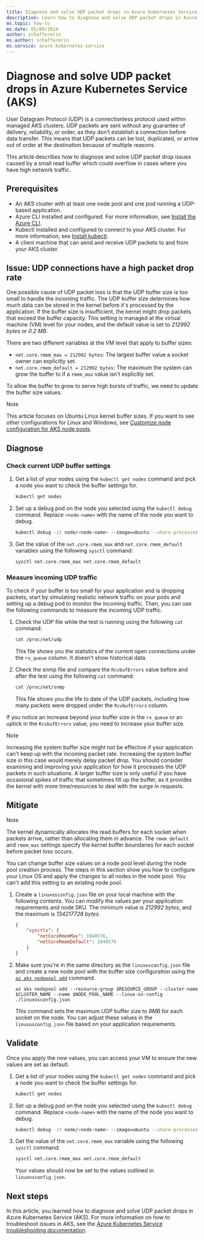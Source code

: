 ```yaml
---
title: Diagnose and solve UDP packet drops in Azure Kubernetes Service (AKS)
description: Learn how to diagnose and solve UDP packet drops in Azure Kubernetes Service (AKS).
ms.topic: how-to
ms.date: 05/09/2024
author: schaffererin
ms.author: schaffererin
ms.service: azure-kubernetes-service
---
```


# Diagnose and solve UDP packet drops in Azure Kubernetes Service (AKS)

User Datagram Protocol (UDP) is a connectionless protocol used within managed AKS clusters. UDP packets are sent without any guarantee of delivery, reliability, or order, as they don’t establish a connection before data transfer. This means that UDP packets can be lost, duplicated, or arrive out of order at the destination because of multiple reasons.

This article describes how to diagnose and solve UDP packet drop issues caused by a small read buffer which could overflow in cases where you have high network traffic.

## Prerequisites

* An AKS cluster with at least one node pool and one pod running a UDP-based application.
* Azure CLI installed and configured. For more information, see [Install the Azure CLI](/cli/azure/install-azure-cli).
* Kubectl installed and configured to connect to your AKS cluster. For more information, see [Install kubectl](/cli/azure/install-azure-cli).
* A client machine that can send and receive UDP packets to and from your AKS cluster.

## Issue: UDP connections have a high packet drop rate

One possible cause of UDP packet loss is that the UDP buffer size is too small to handle the incoming traffic. The UDP buffer size determines how much data can be stored in the kernel before it's processed by the application. If the buffer size is insufficient, the kernel might drop packets that exceed the buffer capacity. This setting is managed at the virtual machine (VM) level for your nodes, and the default value is set to *212992 bytes* or *0.2 MB*.

There are two different variables at the VM level that apply to buffer sizes:

* `net.core.rmem_max = 212992 bytes`: The largest buffer value a socket owner can explicitly set.
* `net.core.rmem_default = 212992 bytes`: The maximum the system can grow the buffer to if a `rmem_max` value isn't explicitly set.

To allow the buffer to grow to serve high bursts of traffic, we need to update the buffer size values.

> [!NOTE]
> This article focuses on Ubuntu Linux kernel buffer sizes. If you want to see other configurations for Linux and Windows, see [Customize node configuration for AKS node pools](./custom-node-configuration.md).

## Diagnose

### Check current UDP buffer settings

1. Get a list of your nodes using the `kubectl get nodes` command and pick a node you want to check the buffer settings for.

    ```bash
    kubectl get nodes
    ```

2. Set up a debug pod on the node you selected using the `kubectl debug` command. Replace `<node-name>` with the name of the node you want to debug.

    ```bash
    kubectl debug -it node/<node-name> --image=ubuntu --share-processes -- bash
    ```

3. Get the value of the `net.core.rmem_max` and `net.core.rmem_default` variables using the following `sysctl` command:

    ```bash
    sysctl net.core.rmem_max net.core.rmem_default
    ```

### Measure incoming UDP traffic

To check if your buffer is too small for your application and is dropping packets, start by simulating realistic network traffic on your pods and setting up a debug pod to monitor the incoming traffic. Then, you can use the following commands to measure the incoming UDP traffic.

1. Check the UDP file while the test is running using the following `cat` command:

    ```bash
    cat /proc/net/udp
    ```

    This file shows you the statistics of the current open connections under the `rx_queue` column. It doesn't show historical data.

2. Check the snmp file and compare the `RcvbufErrors` value before and after the test using the following `cat` command:

    ```bash
    cat /proc/net/snmp
    ```

    This file shows you the life to date of the UDP packets, including how many packets were dropped under the `RcvbufErrors` column.

If you notice an increase beyond your buffer size in the `rx_queue` or an uptick in the `RcvbufErrors` value, you need to increase your buffer size.

> [!NOTE]
> Increasing the system buffer size might not be effective if your application can't keep up with the incoming packet rate. Increasing the system buffer size in this case would merely delay packet drop. You should consider examining and improving your application for how it processes the UDP packets in such situations. A larger buffer size is only useful if you have occasional spikes of traffic that sometimes fill up the buffer, as it provides the kernel with more time/resources to deal with the surge in requests.

## Mitigate

> [!NOTE]
> The kernel dynamically allocates the read buffers for each socket when packets arrive, rather than allocating them in advance. The `rmem_default` and `rmem_max` settings specify the kernel buffer boundaries for each socket before packet loss occurs.

You can change buffer size values on a node pool level during the node pool creation process. The steps in this section show you how to configure your Linux OS and apply the changes to all nodes in the node pool. You can't add this setting to an existing node pool.

1. Create a `linuxosconfig.json` file on your local machine with the following contents. You can modify the values per your application requirements and node SKU. The minimum value is *212992 bytes*, and the maximum is *134217728 bytes*.

    ```json
    {
        "sysctls": {
            "netCoreRmemMax": 1048576,
            "netCoreRmemDefault": 1048576
        }
    }
    ```

2. Make sure you're in the same directory as the `linuxosconfig.json` file and create a new node pool with the buffer size configuration using the [`az aks nodepool add`][az-aks-nodepool-add] command.

    ```azurecli-interactive
    az aks nodepool add --resource-group $RESOURCE_GROUP --cluster-name $CLUSTER_NAME --name $NODE_POOL_NAME --linux-os-config ./linuxosconfig.json
    ```

    This command sets the maximum UDP buffer size to *8MB* for each socket on the node. You can adjust these values in the `linuxosconfig.json` file based on your application requirements.

## Validate

Once you apply the new values, you can access your VM to ensure the new values are set as default.

1. Get a list of your nodes using the `kubectl get nodes` command and pick a node you want to check the buffer settings for.

    ```bash
    kubectl get nodes
    ```

2. Set up a debug pod on the node you selected using the `kubectl debug` command. Replace `<node-name>` with the name of the node you want to debug.

    ```bash
    kubectl debug -it node/<node-name> --image=ubuntu --share-processes -- bash
    ```

3. Get the value of the `net.core.rmem_max` variable using the following `sysctl` command:

    ```bash
    sysctl net.core.rmem_max net.core.rmem_default
    ```

    Your values should now be set to the values outlined in `linuxosconfig.json`.

## Next steps

In this article, you learned how to diagnose and solve UDP packet drops in Azure Kubernetes Service (AKS). For more information on how to troubleshoot issues in AKS, see the [Azure Kubernetes Service troubleshooting documentation](/troubleshoot/azure/azure-kubernetes/welcome-azure-kubernetes).

<!-- LINKS -->
[az-aks-nodepool-add]: /cli/azure/aks/nodepool#az-aks-nodepool-
